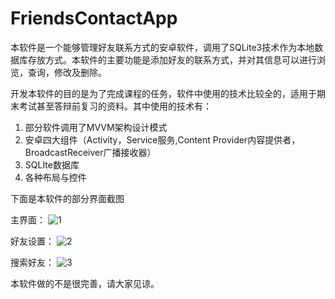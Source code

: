 # FriendsContactApp
本软件是一个能够管理好友联系方式的安卓软件，调用了SQLite3技术作为本地数据库存放方式。本软件的主要功能是添加好友的联系方式，并对其信息可以进行浏览，查询，修改及删除。

开发本软件的目的是为了完成课程的任务，软件中使用的技术比较全的，适用于期末考试甚至答辩前复习的资料。其中使用的技术有：
1. 部分软件调用了MVVM架构设计模式
2. 安卓四大组件（Activity，Service服务,Content Provider内容提供者，BroadcastReceiver广播接收器）
3. SQLIte数据库
4. 各种布局与控件

下面是本软件的部分界面截图

主界面：
![1](https://user-images.githubusercontent.com/23302682/158370518-cedfc206-9f0e-492a-8069-5e3b6e1f308e.jpg)

好友设置：
![2](https://user-images.githubusercontent.com/23302682/158371082-38515cbd-ff76-409d-951c-f8a1de0a6dbd.jpg)

搜索好友：
![3](https://user-images.githubusercontent.com/23302682/158371177-f4979899-2c28-4c49-8337-1344b5a2e12b.jpg)

本软件做的不是很完善，请大家见谅。
